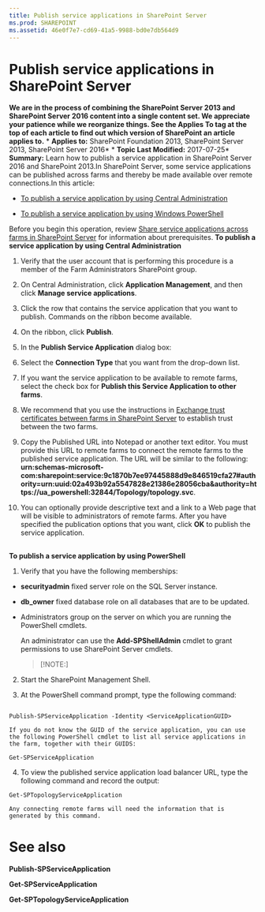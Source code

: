```yaml
---
title: Publish service applications in SharePoint Server
ms.prod: SHAREPOINT
ms.assetid: 46e0f7e7-cd69-41a5-9988-bd0e7db564d9
---
```



# Publish service applications in SharePoint Server
 **We are in the process of combining the SharePoint Server 2013 and SharePoint Server 2016 content into a single content set. We appreciate your patience while we reorganize things. See the Applies To tag at the top of each article to find out which version of SharePoint an article applies to.** * **Applies to:** SharePoint Foundation 2013, SharePoint Server 2013, SharePoint Server 2016*  * **Topic Last Modified:** 2017-07-25* **Summary:** Learn how to publish a service application in SharePoint Server 2016 and SharePoint 2013.In SharePoint Server, some service applications can be published across farms and thereby be made available over remote connections.In this article:
-  [To publish a service application by using Central Administration](#ProcCA)
    
  
-  [To publish a service application by using Windows PowerShell](#ProcWPS)
    
  
Before you begin this operation, review  [Share service applications across farms in SharePoint Server](html/share-service-applications-across-farms-in-sharepoint-server.md) for information about prerequisites. **To publish a service application by using Central Administration**
1. Verify that the user account that is performing this procedure is a member of the Farm Administrators SharePoint group.
    
  
2. On Central Administration, click **Application Management**, and then click **Manage service applications**.
    
  
3. Click the row that contains the service application that you want to publish. Commands on the ribbon become available.
    
  
4. On the ribbon, click **Publish**.
    
  
5. In the **Publish Service Application** dialog box:
    
1. Select the **Connection Type** that you want from the drop-down list.
    
  
2. If you want the service application to be available to remote farms, select the check box for **Publish this Service Application to other farms**.
    
  
3. We recommend that you use the instructions in  [Exchange trust certificates between farms in SharePoint Server](html/exchange-trust-certificates-between-farms-in-sharepoint-server.md) to establish trust between the two farms.
    
  
4. Copy the Published URL into Notepad or another text editor. You must provide this URL to remote farms to connect the remote farms to the published service application. The URL will be similar to the following: **urn:schemas-microsoft-com:sharepoint:service:9c1870b7ee97445888d9e846519cfa27#authority=urn:uuid:02a493b92a5547828e21386e28056cba&amp;authority=https://ua_powershell:32844/Topology/topology.svc**.
    
    
    
  
6. You can optionally provide descriptive text and a link to a Web page that will be visible to administrators of remote farms. After you have specified the publication options that you want, click **OK** to publish the service application.
    
  

## 

 **To publish a service application by using PowerShell**
1. Verify that you have the following memberships:
    
  - **securityadmin** fixed server role on the SQL Server instance.
    
  
  - **db_owner** fixed database role on all databases that are to be updated.
    
  
  - Administrators group on the server on which you are running the PowerShell cmdlets.
    
  

    An administrator can use the **Add-SPShellAdmin** cmdlet to grant permissions to use SharePoint Server cmdlets.
    
    > [!NOTE:]
      
2. Start the SharePoint Management Shell.
    
  
3. At the PowerShell command prompt, type the following command:
    
  ```
  
Publish-SPServiceApplication -Identity <ServiceApplicationGUID>
  ```


    If you do not know the GUID of the service application, you can use the following PowerShell cmdlet to list all service applications in the farm, together with their GUIDS:
    


  ```
  Get-SPServiceApplication
  ```

4. To view the published service application load balancer URL, type the following command and record the output: 
    
  ```
  Get-SPTopologyServiceApplication
  ```


    Any connecting remote farms will need the information that is generated by this command.
    
  

# See also

#### 

 **Publish-SPServiceApplication**
  
    
    
 **Get-SPServiceApplication**
  
    
    
 **Get-SPTopologyServiceApplication**
  
    
    

  
    
    

